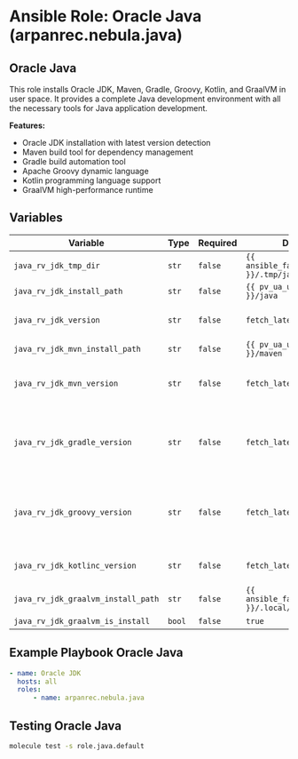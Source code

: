 # Ansible Role: Oracle Java (arpanrec.nebula.java)

## Oracle Java

This role installs Oracle JDK, Maven, Gradle, Groovy, Kotlin, and GraalVM in user space. It provides a complete Java development environment with all the necessary tools for Java application development.

**Features:**

- Oracle JDK installation with latest version detection
- Maven build tool for dependency management
- Gradle build automation tool
- Apache Groovy dynamic language
- Kotlin programming language support
- GraalVM high-performance runtime

## Variables

| Variable                           | Type   | Required | Default                                             | Description                                                                                                                                                                                                             |
| ---------------------------------- | ------ | -------- | --------------------------------------------------- | ----------------------------------------------------------------------------------------------------------------------------------------------------------------------------------------------------------------------- |
| `java_rv_jdk_tmp_dir`              | `str`  | `false`  | `{{ ansible_facts.user_dir }}/.tmp/java`            | Temporary directory.                                                                                                                                                                                                    |
| `java_rv_jdk_install_path`         | `str`  | `false`  | `{{ pv_ua_user_share_dir }}/java`                   | Install path for java.                                                                                                                                                                                                  |
| `java_rv_jdk_version`              | `str`  | `false`  | `fetch_latest_version`                              | Example format `21.0.4`. If set to `fetch_latest_version` then the latest version will be installed.                                                                                                                    |
| `java_rv_jdk_mvn_install_path`     | `str`  | `false`  | `{{ pv_ua_user_share_dir }}/maven`                  | Install Path.                                                                                                                                                                                                           |
| `java_rv_jdk_mvn_version`          | `str`  | `false`  | `fetch_latest_version`                              | Exact release version of maven. Example format `maven-3.8.4`. If set to `fetch_latest_version` then the latest version will be installed.                                                                               |
| `java_rv_jdk_gradle_version`       | `str`  | `false`  | `fetch_latest_version`                              | Release version of Gradle from [https://gradle.org/releases/](https://gradle.org/releases/). Example format `v7.6.4`. If set to `fetch_latest_version` then the latest version will be installed.                       |
| `java_rv_jdk_groovy_version`       | `str`  | `false`  | `fetch_latest_version`                              | Release version of Groovy from [https://groovy.apache.org/download.html](https://groovy.apache.org/download.html). If set to `fetch_latest_version` then the latest version will be installed. Example format `4.0.22`. |
| `java_rv_jdk_kotlinc_version`      | `str`  | `false`  | `fetch_latest_version`                              | Release version of Kotlin. Example format `v2.0.21`. If set to `fetch_latest_version` then the latest version will be installed.                                                                                        |
| `java_rv_jdk_graalvm_install_path` | `str`  | `false`  | `{{ ansible_facts.user_dir }}/.local/share/graalvm` | Install Path for [GraalVM](https://www.graalvm.org/).                                                                                                                                                                   |
| `java_rv_jdk_graalvm_is_install`   | `bool` | `false`  | `true`                                              | Install GraalVM instead of normal JDK.                                                                                                                                                                                  |

## Example Playbook Oracle Java

```yaml
- name: Oracle JDK
  hosts: all
  roles:
      - name: arpanrec.nebula.java
```

## Testing Oracle Java

```bash
molecule test -s role.java.default
```
